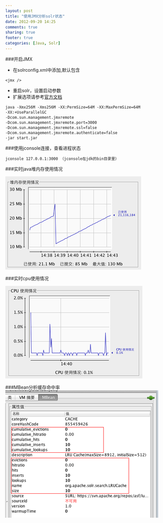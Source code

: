 ```yaml
---
layout: post
title: "使用JMX分析solr状态"
date: 2012-09-20 14:25
comments: true
sharing: true
footer: true
categories: [Java, Solr]
---
```



###开启JMX
+ 在solrconfig.xml中添加,默认包含

```
<jmx />
```

+ 重启solr，设置启动参数
+ 扩展选项请参考[官方文档](http://www.oracle.com/technetwork/java/javase/tech/vmoptions-jsp-140102.html)

<!-- more -->

```
java -Xmx256M -Xms256M -XX:PermSize=64M -XX:MaxPermSize=64M 
-XX:+UseParallelGC 
-Dcom.sun.management.jmxremote
-Dcom.sun.management.jmxremote.port=3000
-Dcom.sun.management.jmxremote.ssl=false
-Dcom.sun.management.jmxremote.authenticate=false
-jar start.jar
```

###使用jconsole连接，查看进程状态

```
jconsole 127.0.0.1:3000 （jconsole在jdk的bin目录里）
```

###实时java堆内存使用情况

![heap](/images/post/heap.png "heap")

###实时cpu使用情况

![cpu](/images/post/cpu.png "cpu")

###MBean分析缓存命中率
![documentcache](/images/post/documentcache.png "documentcache")
